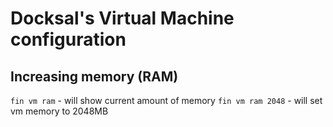 # Docksal's Virtual Machine configuration

## Increasing memory (RAM)

`fin vm ram` - will show current amount of memory
`fin vm ram 2048` - will set vm memory to 2048MB
